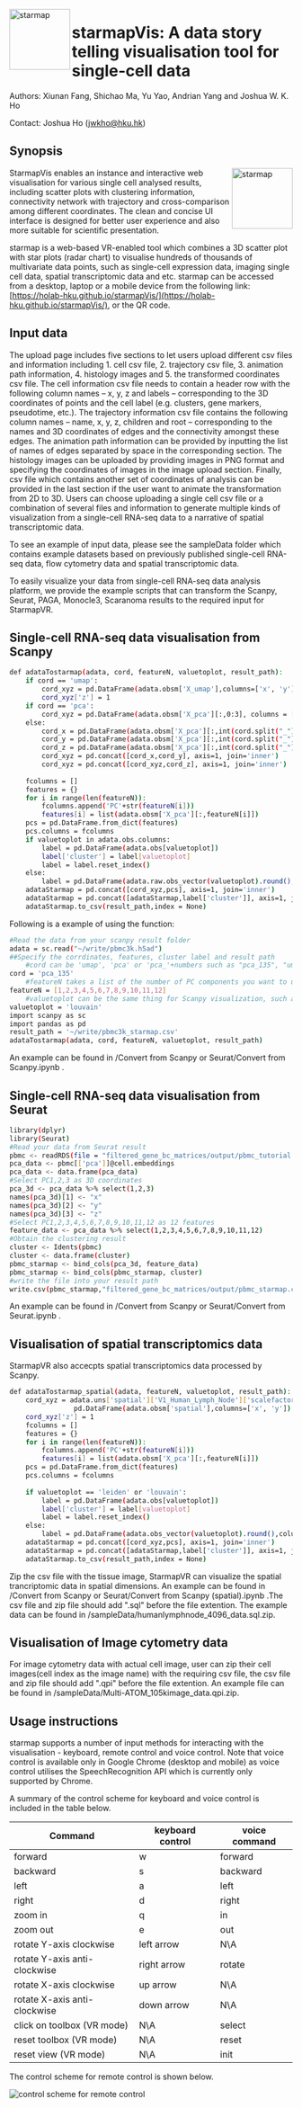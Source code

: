 <a href="url"><img src="QRcodeAndLogo/logo.png" align="left" height="108" alt="starmap"></a>
# starmapVis: A data story telling visualisation tool for single-cell data
Authors: Xiunan Fang, Shichao Ma, Yu Yao, Andrian Yang and Joshua W. K. Ho

Contact: Joshua Ho (jwkho@hku.hk)


## Synopsis

<a href="https://holab-hku.github.io/starmapVR/"><img src="QRcodeAndLogo/QR_Code_StarMapVR.png" align="right" height="108" alt="starmap"></a>
StarmapVis enables an instance and interactive web visualisation for various single cell analysed results, including scatter plots with clustering information, connectivity network with trajectory and  cross-comparison among different coordinates. The clean and concise UI interface is designed for better user experience and also more suitable for scientific presentation. 

starmap is a web-based VR-enabled tool which combines a 3D scatter plot with star plots (radar chart) to visualise hundreds of thousands of multivariate data points, such as single-cell expression data, imaging single cell data, spatial transcriptomic data and etc. starmap can be accessed from a desktop, laptop or a mobile device from the following link: [https://holab-hku.github.io/starmapVis/](https://holab-hku.github.io/starmapVis/), or the QR code. 
## Input data

The upload page includes five sections to let users upload different csv files and information including 1. cell csv file, 2. trajectory csv file, 3. animation path information, 4. histology images and 5. the transformed coordinates csv file. The cell information csv file needs to contain a header row with the following column names – x, y, z and labels – corresponding to the 3D coordinates of points and the cell label (e.g. clusters, gene markers, pseudotime, etc.). The trajectory information csv file contains the following column names – name, x, y, z, children and root – corresponding to the names and 3D coordinates of edges and the connectivity amongst these edges. The animation path information can be provided by inputting the list of names of edges separated by space in the corresponding section. The histology images can be uploaded by providing images in PNG format and specifying the coordinates of images in the image upload section. Finally, csv file which contains another set of coordinates of analysis can be provided in the last section if the user want to animate the transformation from 2D to 3D. Users can choose uploading a single cell csv file or a combination of several files and information to generate multiple kinds of visualization from a single-cell RNA-seq data to a narrative of spatial transcriptomic data.

To see an example of input data, please see the sampleData folder which contains example datasets based on previously published single-cell RNA-seq data, flow cytometry data and spatial transcriptomic data.

To easily visualize your data from single-cell RNA-seq data analysis platform, we provide the example scripts that can transform the Scanpy, Seurat, PAGA, Monocle3, Scaranoma results to the required input for StarmapVR.

## Single-cell RNA-seq data visualisation from Scanpy

```sh
def adataTostarmap(adata, cord, featureN, valuetoplot, result_path):
    if cord == 'umap':
        cord_xyz = pd.DataFrame(adata.obsm['X_umap'],columns=['x', 'y'])
        cord_xyz['z'] = 1
    if cord == 'pca':
        cord_xyz = pd.DataFrame(adata.obsm['X_pca'][:,0:3], columns = ['x', 'y', 'z'])
    else:
        cord_x = pd.DataFrame(adata.obsm['X_pca'][:,int(cord.split("_")[1][0])-1], columns = ['x'])
        cord_y = pd.DataFrame(adata.obsm['X_pca'][:,int(cord.split("_")[1][1])-1], columns = ['y'])
        cord_z = pd.DataFrame(adata.obsm['X_pca'][:,int(cord.split("_")[1][2])-1], columns = ['z'])
        cord_xyz = pd.concat([cord_x,cord_y], axis=1, join='inner')
        cord_xyz = pd.concat([cord_xyz,cord_z], axis=1, join='inner')
        
    fcolumns = []
    features = {}
    for i in range(len(featureN)):
        fcolumns.append('PC'+str(featureN[i]))
        features[i] = list(adata.obsm['X_pca'][:,featureN[i]])
    pcs = pd.DataFrame.from_dict(features)
    pcs.columns = fcolumns
    if valuetoplot in adata.obs.columns:
        label = pd.DataFrame(adata.obs[valuetoplot])
        label['cluster'] = label[valuetoplot]
        label = label.reset_index()
    else:
        label = pd.DataFrame(adata.raw.obs_vector(valuetoplot).round(),columns = ['cluster'])
    adataStarmap = pd.concat([cord_xyz,pcs], axis=1, join='inner')
    adataStarmap = pd.concat([adataStarmap,label['cluster']], axis=1, join='inner')
    adataStarmap.to_csv(result_path,index = None)
```
Following is a example of using the function:
```sh
#Read the data from your scanpy result folder
adata = sc.read("~/write/pbmc3k.h5ad")
##Specify the corrdinates, features, cluster label and result path
    #cord can be 'umap', 'pca' or 'pca_'+numbers such as "pca_135", "umap" uses the umap values as 2D corrdinates, 'pca' takes pca_123 as 3D corrdinates, specific PC components are also acceptable.
cord = 'pca_135'
    #featureN takes a list of the number of PC components you want to use as features, max length is 12.
featureN = [1,2,3,4,5,6,7,8,9,10,11,12]
    #valuetoplot can be the same thing for Scanpy visualization, such as 'louvain' or Gene names
valuetoplot = 'louvain'
import scanpy as sc
import pandas as pd
result_path = '~/write/pbmc3k_starmap.csv'
adataTostarmap(adata, cord, featureN, valuetoplot, result_path)
```
An example can be found in /Convert from Scanpy or Seurat/Convert from Scanpy.ipynb .
## Single-cell RNA-seq data visualisation from Seurat
```sh
library(dplyr)
library(Seurat)
#Read your data from Seurat result
pbmc <- readRDS(file = "filtered_gene_bc_matrices/output/pbmc_tutorial.rds")
pca_data <- pbmc[['pca']]@cell.embeddings
pca_data <- data.frame(pca_data)
#Select PC1,2,3 as 3D coordinates
pca_3d <- pca_data %>% select(1,2,3)
names(pca_3d)[1] <- "x"
names(pca_3d)[2] <- "y"
names(pca_3d)[3] <- "z"
#Select PC1,2,3,4,5,6,7,8,9,10,11,12 as 12 features
feature_data <- pca_data %>% select(1,2,3,4,5,6,7,8,9,10,11,12)
#Obtain the clustering result
cluster <- Idents(pbmc)
cluster <- data.frame(cluster)
pbmc_starmap <- bind_cols(pca_3d, feature_data)
pbmc_starmap <- bind_cols(pbmc_starmap, cluster)
#write the file into your result path
write.csv(pbmc_starmap,"filtered_gene_bc_matrices/output/pbmc_starmap.csv",row.names=F)
```
An example can be found in /Convert from Scanpy or Seurat/Convert from Seurat.ipynb .
## Visualisation of spatial transcriptomics data
StarmapVR also accecpts spatial transcriptomics data processed by Scanpy.
```sh
def adataTostarmap_spatial(adata, featureN, valuetoplot, result_path):
    cord_xyz = adata.uns['spatial']['V1_Human_Lymph_Node']['scalefactors']['tissue_hires_scalef']*\
                pd.DataFrame(adata.obsm['spatial'],columns=['x', 'y'])
    cord_xyz['z'] = 1
    fcolumns = []
    features = {}
    for i in range(len(featureN)):
        fcolumns.append('PC'+str(featureN[i]))
        features[i] = list(adata.obsm['X_pca'][:,featureN[i]])
    pcs = pd.DataFrame.from_dict(features)
    pcs.columns = fcolumns
    
    if valuetoplot == 'leiden' or 'louvain':
        label = pd.DataFrame(adata.obs[valuetoplot])
        label['cluster'] = label[valuetoplot]
        label = label.reset_index()
    else:
        label = pd.DataFrame(adata.obs_vector(valuetoplot).round(),columns = ['cluster'])
    adataStarmap = pd.concat([cord_xyz,pcs], axis=1, join='inner')
    adataStarmap = pd.concat([adataStarmap,label['cluster']], axis=1, join='inner')
    adataStarmap.to_csv(result_path,index = None)
```
Zip the csv file with the tissue image, StarmapVR can visualize the spatial trancriptomic data in spatial dimensions. An example can be found in /Convert from Scanpy or Seurat/Convert from Scanpy (spatial).ipynb .The csv file and zip file should add ".sql" before the file extention. The example data can be found in /sampleData/humanlymphnode_4096_data.sql.zip.
## Visualisation of Image cytometry data
For image cytometry data with actual cell image, user can zip their cell images(cell index as the image name) with the requiring csv file, the csv file and zip file should add ".qpi" before the file extention. An example file can be found in /sampleData/Multi-ATOM_105kimage_data.qpi.zip.

## Usage instructions

starmap supports a number of input methods for interacting with the visualisation - keyboard, remote control and voice control. Note that voice control is available only in Google Chrome (desktop and mobile) as voice control utilises the SpeechRecognition API which is currently only supported by Chrome.

A summary of the control scheme for keyboard and voice control is included in the table below.

| Command | keyboard control | voice command |
| ------- | ---------------- | ------------- |
| forward | w | forward |
| backward | s | backward |
| left | a | left |
| right | d | right |
| zoom in | q | in |
| zoom out | e | out | 
| rotate Y-axis clockwise | left arrow | N\A |
| rotate Y-axis anti-clockwise | right arrow | rotate |
| rotate X-axis clockwise | up arrow | N\A |
| rotate X-axis anti-clockwise | down arrow | N\A |
| click on toolbox (VR mode) | N\A | select |
| reset toolbox (VR mode) | N\A | reset |
| reset view (VR mode) | N\A | init |

The control scheme for remote control is shown below.

<a href="url"><img src="image/gamepad.png" align="left" alt="control scheme for remote control"></a>
